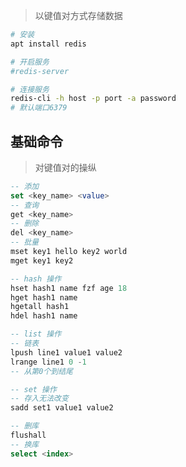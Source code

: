 <!-- 
title: Redis
sort: 
--> 

> 以键值对方式存储数据

```bash
# 安装
apt install redis

# 开启服务
#redis-server

# 连接服务
redis-cli -h host -p port -a password
# 默认端口6379
```

## 基础命令

> 对键值对的操纵

```sql
-- 添加
set <key_name> <value>
-- 查询
get <key_name>
-- 删除
del <key_name>
-- 批量
mset key1 hello key2 world
mget key1 key2

-- hash 操作
hset hash1 name fzf age 18
hget hash1 name
hgetall hash1
hdel hash1 name

-- list 操作
-- 链表
lpush line1 value1 value2
lrange line1 0 -1
-- 从第0个到结尾

-- set 操作
-- 存入无法改变
sadd set1 value1 value2

-- 删库
flushall
-- 换库
select <index>
```

